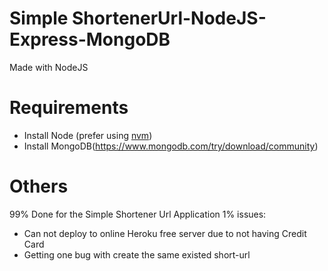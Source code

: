 # Simple ShortenerUrl-NodeJS-Express-MongoDB

Made with NodeJS

# Requirements

- Install Node (prefer using [nvm](https://github.com/creationix/nvm))
- Install MongoDB(https://www.mongodb.com/try/download/community)

# Others

99% Done for the Simple Shortener Url Application 
1% issues:

- Can not deploy to online Heroku free server due to not having Credit Card
- Getting one bug with create the same existed short-url
